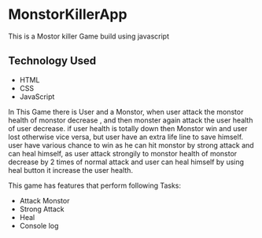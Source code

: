 # MonstorKillerApp

This is a Mostor killer Game build using javascript 

## Technology Used
* HTML
* CSS
* JavaScript

In This Game there is User and a Monstor, when user attack the monstor health of monstor decrease , and then monster again attack the user health of user decrease.
if user health is totally down then Monstor win and user lost otherwise vice versa, but user have an extra life line to save himself.
user have various chance to win as he can hit monstor by strong attack and can heal himself, as user attack strongily to monstor health of monstor decrease by 2 times of normal attack and user can heal himself by 
using heal button it increase the user health.

This game has features that perform following Tasks:

* Attack Monstor
* Strong Attack
* Heal
* Console log 

